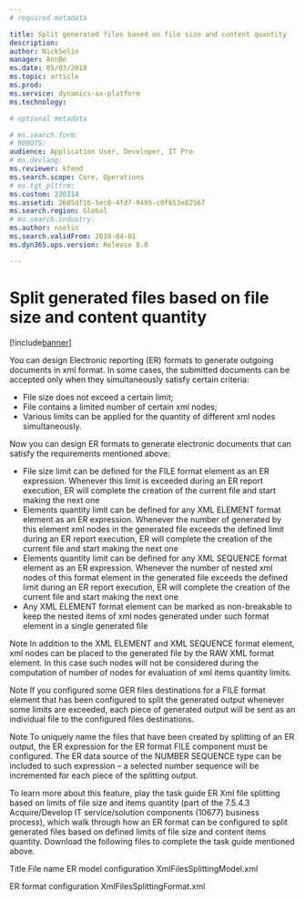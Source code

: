 ```yaml
---
# required metadata

title: Split generated files based on file size and content quantity
description: 
author: NickSelin
manager: AnnBe
ms.date: 05/03/2018
ms.topic: article
ms.prod: 
ms.service: dynamics-ax-platform
ms.technology: 

# optional metadata

# ms.search.form: 
# ROBOTS: 
audience: Application User, Developer, IT Pro
# ms.devlang: 
ms.reviewer: kfend
ms.search.scope: Core, Operations
# ms.tgt_pltfrm: 
ms.custom: 220314
ms.assetid: 2685df16-5ec8-4fd7-9495-c0f653e82567
ms.search.region: Global
# ms.search.industry: 
ms.author: nselin
ms.search.validFrom: 2018-04-01
ms.dyn365.ops.version: Release 8.0

---
```


# Split generated files based on file size and content quantity

[!include[banner](../includes/banner.md)]

You can design Electronic reporting (ER) formats to generate outgoing documents in xml format. In some cases, the submitted documents can be accepted only when they simultaneously satisfy certain criteria:

  -	File size does not exceed a certain limit;
  -	File contains a limited number of certain xml nodes;
  -	Various limits can be applied for the quantity of different xml nodes simultaneously.

Now you can design ER formats to generate electronic documents that can satisfy the requirements mentioned above:

  -	File size limit can be defined for the FILE format element as an ER expression. Whenever this limit is exceeded during an ER report execution, ER will complete the creation of the current file and start making the next one
  -	Elements quantity limit can be defined for any XML ELEMENT format element as an ER expression. Whenever the number of generated by this element xml nodes in the generated file exceeds the defined limit during an ER report execution, ER will complete the creation of the current file and start making the next one
  -	Elements quantity limit can be defined for any XML SEQUENCE format element as an ER expression. Whenever the number of nested xml nodes of this format element in the generated file exceeds the defined limit during an ER report execution, ER will complete the creation of the current file and start making the next one
  -	Any XML ELEMENT format element can be marked as non-breakable to keep the nested items of xml nodes generated under such format element in a single generated file

Note
In addition to the XML ELEMENT and XML SEQUENCE format element, xml nodes can be placed to the generated file by the RAW XML format element. In this case such nodes will not be considered during the computation of number of nodes for evaluation of xml items quantity limits. 

Note
If you configured some GER files destinations for a FILE format element that has been configured to split the generated output whenever some limits are exceeded, each piece of generated output will be sent as an individual file to the configured files destinations.

Note
To uniquely name the files that have been created by splitting of an ER output, the ER expression for the ER format FILE component must be configured. The ER data source of the NUMBER SEQUENCE type can be included to such expression – a selected number sequence will be incremented for each piece of the splitting output.

To learn more about this feature, play the task guide ER Xml file splitting based on limits of file size and items quantity (part of the 7.5.4.3 Acquire/Develop IT service/solution components (10677) business process), which walk through how an ER format can be configured to split generated files based on defined limits of file size and content items quantity.
Download the following files to complete the task guide mentioned above.

Title	File name
ER model configuration	XmlFilesSplittingModel.xml 

ER format configuration	XmlFilesSplittingFormat.xml 



